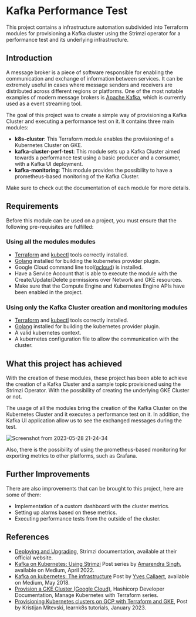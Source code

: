 # Kafka Performance Test

This project contains a infrastructure automation subdivided into Terraform modules for provisioning a Kafka cluster using the Strimzi operator for a performance test and its underlying infrastructure.

## Introduction
A message broker is a piece of software responsible for enabling the communication and exchange of information between services. It can be extremely useful in cases where message senders and receivers are distributed across different regions or platforms. One of the most notable examples of modern message brokers is [Apache Kafka](https://kafka.apache.org/), which is currently used as a event streaming tool.

The goal of this project was to create a simple way of provisioning a Kafka Cluster and executing a performance test on it. It contains three main modules:

- **k8s-cluster**: This Terraform module enables the provisioning of a Kubernetes Cluster on GKE.
- **kafka-cluster-perf-test**: This module sets up a Kafka Cluster aimed towards a performance test using a basic producer and a consumer, with a Kafka UI deployment.
- **kafka-monitoring**: This module provides the possibility to have a prometheus-based monitoring of the Kafka Cluster.

Make sure to check out the documentation of each module for more details.

## Requirements
Before this module can be used on a project, you must ensure that the following pre-requisites are fulfilled:

### Using all the modules modules
- [Terraform](https://www.terraform.io/) and [kubectl](https://kubernetes.io/docs/reference/kubectl/) tools correctly installed.
- [Golang](https://go.dev/) installed for building the kubernetes provider plugin.
- Google Cloud command line tool([gcloud](https://cloud.google.com/sdk/gcloud)) is installed.
- Have a Service Account that is able to execute the module with the Create/Update/Delete permissions over Network and GKE resources.
- Make sure that the Compute Engine and Kubernetes Engine APIs have been enabled in the project.

### Using only the Kafka Cluster creation and monitoring modules
- [Terraform](https://www.terraform.io/) and [kubectl](https://kubernetes.io/docs/reference/kubectl/) tools correctly installed.
- [Golang](https://go.dev/) installed for building the kubernetes provider plugin.
- A valid kubernetes context.
- A kubernetes configuration file to allow the communication with the cluster.

## What this project has achieved

With the creation of these modules, these project has been able to achieve the creation of
a Kafka Cluster and a sample topic provisioned using the Strimzi Operator. With the possibility of creating the underlying GKE Cluster or not.

The usage of all the modules bring the creation of the Kafka Cluster on the Kubernetes Cluster and it executes a performance test on it. In addition, the Kafka UI application allow us to see the exchanged messages during the test.

![Screenshot from 2023-05-28 21-24-34](https://github.com/leonardo5621/terraform-kafka-perf-test/assets/30439454/83a77f53-e4a9-4c4b-8058-a11804cdd399)


Also, there is the possibility of using the prometheus-based monitoring for exporting metrics to other platforms, such as Grafana.
## Further Improvements

There are also improvements that can be brought to this project, here are some of them:

- Implementation of a custom dashboard with the cluster metrics.
- Setting up alarms based on these metrics.
- Executing performance tests from the outside of the cluster.

## References

- [Deploying and Upgrading](https://strimzi.io/docs/operators/latest/deploying.html), Strimzi documentation, available at their official website.
- [Kafka on Kubernetes: Using Strimzi](https://blog.devgenius.io/kafka-on-kubernetes-using-strimzi-part-1-83d74564135e) Post series by 
[Amarendra Singh](https://medium.com/@singh.amarendra), available on Medium, April 2022.
- [Kafka on kubernetes: The infrastructure](https://yvescallaert.medium.com/kafka-on-kubernetes-the-infrastructure-7f2d0eb1692) Post by [Yves Callaert](https://yvescallaert.medium.com/), available on Medium, May 2018.
- [Provision a GKE Cluster (Google Cloud)](https://developer.hashicorp.com/terraform/tutorials/kubernetes/gke), Hashicorp Developer Documentation, Manage Kubernetes with Terraform series.
- [Provisioning Kubernetes clusters on GCP with Terraform and GKE](https://learnk8s.io/terraform-gke), Post by Kristijan Mitevski, learnk8s tutorials, January 2023.

